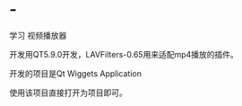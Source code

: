 # -
学习
视频播放器

  开发用QT5.9.0开发，LAVFilters-0.65用来适配mp4播放的插件。
  
  开发的项目是Qt Wiggets Application
  
使用该项目直接打开为项目即可。
